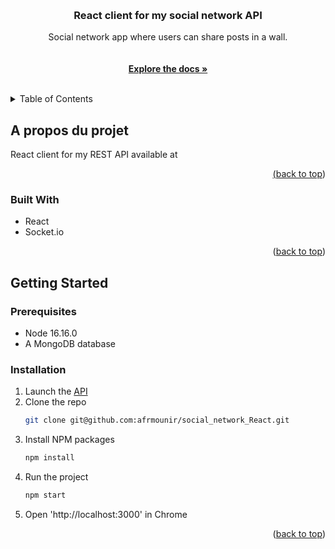 <a name="readme-top"></a>

<!-- PROJECT LOGO -->
<br />
<div align="center">


  <h3 align="center">React client for my social network API</h3>

  <p align="center">
    Social network app where users can share posts in a wall.
    <br />
    <br />
    <a href="https://github.com/afrmounir/social_network_React">
    <br />
    <strong>Explore the docs »</strong></a>
    <br />
    <br />
  </p>
</div>

<!-- TABLE OF CONTENTS -->
<details>
  <summary>Table of Contents</summary>
  <ol>
    <li>
      <a href="#about-the-project">About The Project</a>
      <ul>
        <li><a href="#built-with">Built With</a></li>
      </ul>
    </li>
    <li>
      <a href="#getting-started">Getting Started</a>
      <ul>
        <li><a href="#prerequisites">Prerequisites</a></li>
        <li><a href="#installation">Installation</a></li>
      </ul>
    </li>
  </ol>
</details>

<!-- ABOUT THE PROJECT -->

## A propos du projet

<!-- [![Product Name Screen Shot][product-screenshot]](https://example.com) -->

React client for my REST API available at <a href="https://github.com/afrmounir/social_network_REST_API">


<p align="right">(<a href="#readme-top">back to top</a>)</p>

### Built With

- React
- Socket.io

<p align="right">(<a href="#readme-top">back to top</a>)</p>

<!-- GETTING STARTED -->

## Getting Started

### Prerequisites

- Node 16.16.0
- A MongoDB database

### Installation

1. Launch the <a href="https://github.com/afrmounir/social_network_REST_API">API</a>
2. Clone the repo
   ```sh
   git clone git@github.com:afrmounir/social_network_React.git
   ```
3. Install NPM packages
   ```sh
   npm install
   ```
4. Run the project
   ```sh
   npm start
   ```
5. Open 'http://localhost:3000' in Chrome

<p align="right">(<a href="#readme-top">back to top</a>)</p>



<!-- MARKDOWN LINKS & IMAGES -->
<!-- https://www.markdownguide.org/basic-syntax/#reference-style-links -->

<!-- [product-screenshot]: public/images/capture.gif -->


